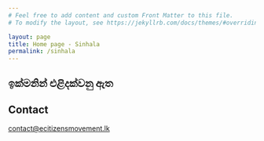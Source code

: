```yaml
---
# Feel free to add content and custom Front Matter to this file.
# To modify the layout, see https://jekyllrb.com/docs/themes/#overriding-theme-defaults

layout: page
title: Home page - Sinhala
permalink: /sinhala
---
```


<!-- Slider Start -->
<section id="slider">
  <div class="container">
    <div class="row">
      <div class="col-md-12">
        <div class="block">
          <h1 class="animated fadeInUp">ඉක්මනින් එළිදක්වනු ඇත</h1>
          <p></p>
        </div>
      </div>
    </div>
  </div>
</section>
<!-- Wrapper Start -->
<section id="intro">
  <div class="container">
    <div class="row">
      <div class="col-md-12 col-sm-12">
        <div class="block">
          <div class="section-title">
            <p></p>
          </div>
        </div>
      </div><!-- .col-md-7 close -->
      <!-- <div class="col-md-5 col-sm-12">
        <div class="block">
          <img src="img/wrapper-img.png" alt="Img">
        </div>
      </div> -->
      <!-- .col-md-5 close -->
    </div>
  </div>
</section>


<section id="feature" class="cGray">
<div class="container">
  <div class="row">
    <div class="col-md-12">
      
<p></p>
    </div>
  </div>
</div>
</section>



<section id="feature">
<div class="container">
  <div class="row">
    <div class="col-md-12">
      
</div>
  </div>
</div>
</section>




<section id="feature" class="cGray">
<div class="container">
  <div class="row">
    <div class="col-md-12">
      
</div>
  </div>
</div>
</section>


<section id="feature">
<div class="container">
  <div class="row">
    <div class="col-md-12">
      
</div>
  </div>
</div>
</section>



<section id="feature" class="cGray">
<div class="container">
  <div class="row">
    <div class="col-md-12">
      


</div>
  </div>
</div>
</section>



<!-- Call to action Start -->
<section id="contact">
  <div class="container">
    <div class="row">
      <div class="col-md-12">
        <div class="block">
          <h2>Contact</h2>
 <a href="mailto:contact@ecitizensmovement.lk">contact@ecitizensmovement.lk</a>
    </div>
      </div>
    </div>
  </div>
</section>
<!-- Content Start -->
